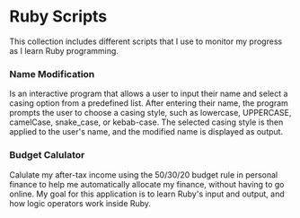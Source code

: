 # Ruby Scripts

This collection includes different scripts that I use to monitor my progress as I learn Ruby programming.

### Name Modification

Is an interactive program that allows a user to input their name and select a casing option from a predefined list. After entering their name, the program prompts the user to choose a casing style, such as lowercase, UPPERCASE, camelCase, snake_case, or kebab-case. The selected casing style is then applied to the user's name, and the modified name is displayed as output.

### Budget Calulator

Calulate my after-tax income using the 50/30/20 budget rule in personal finance to help me automatically allocate my finance, without having to go online. My goal for this application is to learn Ruby's input and output, and how logic operators work inside Ruby.
